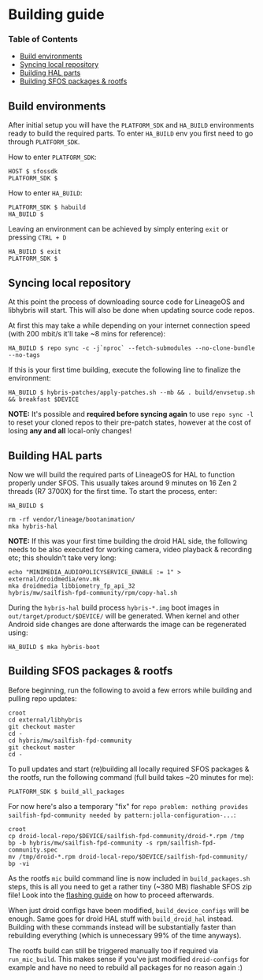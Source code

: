 # Building guide

### Table of Contents
* [Build environments](#build-environments)
* [Syncing local repository](#syncing-local-repository)
* [Building HAL parts](#building-hal-parts)
* [Building SFOS packages & rootfs](#building-sfos-packages-rootfs)

## Build environments

After initial setup you will have the `PLATFORM_SDK` and `HA_BUILD` environments ready to build the required parts. To enter `HA_BUILD` env you first need to go through `PLATFORM_SDK`.

How to enter `PLATFORM_SDK`:
```
HOST $ sfossdk
PLATFORM_SDK $
```

How to enter `HA_BUILD`:
```
PLATFORM_SDK $ habuild
HA_BUILD $
```

Leaving an environment can be achieved by simply entering `exit` or pressing `CTRL + D`
```
HA_BUILD $ exit
PLATFORM_SDK $
```

## Syncing local repository

At this point the process of downloading source code for LineageOS and libhybris will start. This will also be done when updating source code repos.

At first this may take a while depending on your internet connection speed (with 200 mbit/s it'll take ~8 mins for reference):
```
HA_BUILD $ repo sync -c -j`nproc` --fetch-submodules --no-clone-bundle --no-tags
```

If this is your first time building, execute the following line to finalize the environment:
```
HA_BUILD $ hybris-patches/apply-patches.sh --mb && . build/envsetup.sh && breakfast $DEVICE
```

**NOTE:** It's possible and **required before syncing again** to use `repo sync -l` to reset your cloned repos to their pre-patch states, however at the cost of losing **any and all** local-only changes!

## Building HAL parts

Now we will build the required parts of LineageOS for HAL to function properly under SFOS. This usually takes around 9 minutes on 16 Zen 2 threads (R7 3700X) for the first time. To start the process, enter:
```
HA_BUILD $

rm -rf vendor/lineage/bootanimation/
mka hybris-hal
```

**NOTE:** If this was your first time building the droid HAL side, the following needs to be also executed for working camera, video playback & recording etc; this shouldn't take very long:
```
echo "MINIMEDIA_AUDIOPOLICYSERVICE_ENABLE := 1" > external/droidmedia/env.mk
mka droidmedia libbiometry_fp_api_32
hybris/mw/sailfish-fpd-community/rpm/copy-hal.sh
```

During the `hybris-hal` build process `hybris-*.img` boot images in `out/target/product/$DEVICE/` will be generated. When kernel and other Android side changes are done afterwards the image can be regenerated using:
```
HA_BUILD $ mka hybris-boot
```

## Building SFOS packages & rootfs<a name="building-sfos-packages-rootfs"></a>

Before beginning, run the following to avoid a few errors while building and pulling repo updates:
```
croot
cd external/libhybris
git checkout master
cd -
cd hybris/mw/sailfish-fpd-community
git checkout master
cd -
```

To pull updates and start (re)building all locally required SFOS packages & the rootfs, run the following command (full build takes ~20 minutes for me):
```
PLATFORM_SDK $ build_all_packages
```

For now here's also a temporary "fix" for `repo problem: nothing provides sailfish-fpd-community needed by pattern:jolla-configuration-...`:
```
croot
cp droid-local-repo/$DEVICE/sailfish-fpd-community/droid-*.rpm /tmp
bp -b hybris/mw/sailfish-fpd-community -s rpm/sailfish-fpd-community.spec
mv /tmp/droid-*.rpm droid-local-repo/$DEVICE/sailfish-fpd-community/
bp -vi
```

As the rootfs `mic` build command line is now included in `build_packages.sh` steps, this is all you need to get a rather tiny (~380 MB) flashable SFOS zip file! Look into the [flashing guide](FLASHING.md) on how to proceed afterwards.

When just droid configs have been modified, `build_device_configs` will be enough. Same goes for droid HAL stuff with `build_droid_hal` instead. Building with these commands instead will be substantially faster than rebuilding everything (which is unnecessary 99% of the time anyways).

The rootfs build can still be triggered manually too if required via `run_mic_build`. This makes sense if you've just modified `droid-configs` for example and have no need to rebuild all packages for no reason again :)
